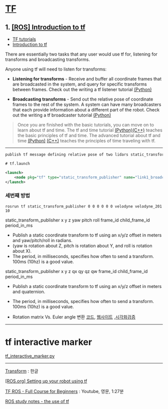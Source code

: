 
# [TF](http://wiki.ros.org/tf)


## 1. [[ROS] Introduction to tf](http://wiki.ros.org/tf/Tutorials/Introduction%20to%20tf)

- [TF tutorials](http://wiki.ros.org/tf/Tutorials)
- [Introduction to tf](http://wiki.ros.org/tf/Tutorials/Introduction%20to%20tf) 

There are essentially two tasks that any user would use tf for, listening for transforms and broadcasting transforms.

Anyone using tf will need to listen for transforms:

-   **Listening for transforms**  - Receive and buffer all coordinate frames that are broadcasted in the system, and query for specific transforms between frames. Check out the writing a tf listener tutorial  [(Python)](http://wiki.ros.org/tf/Tutorials/Writing%20a%20tf%20listener%20%28Python%29)     

-   **Broadcasting transforms**  - Send out the relative pose of coordinate frames to the rest of the system. A system can have many broadcasters that each provide information about a different part of the robot. Check out the writing a tf broadcaster tutorial  [(Python)](http://wiki.ros.org/tf/Tutorials/Writing%20a%20tf%20broadcaster%20%28Python%29) 
    
> Once you are finished with the basic tutorials, you can move on to learn about tf and time. The tf and time tutorial  [(Python)](http://wiki.ros.org/tf/Tutorials/tf%20and%20Time%20%28Python%29)[(C++)](http://wiki.ros.org/tf/Tutorials/tf%20and%20Time%20%28C%2B%2B%29)  teaches the basic principles of tf and time. The advanced tutorial about tf and time  [(Python)](http://wiki.ros.org/tf/Tutorials/Time%20travel%20with%20tf%20%28Python%29)  [(C++)](http://wiki.ros.org/tf/Tutorials/Time%20travel%20with%20tf%20%28C%2B%2B%29)  teaches the principles of time traveling with tf.


---



```xml
publish tf message defining relative pose of two lidars static_transform_publisher x y z yaw pitch roll frame_id child_frame_id period_in_ms static_transform_publisher 1 0 0 0 0 0 velodyne_1 velodyne_2 10

# tf.launch

<launch>
	<node pkg="tf" type="static_transform_publisher" name="link1_broadcaster" args="0.1 0 0 0.0 0.1 0.1 0.1 velodyne_1 velodyne_2 10" />
</launch>
```

### 세번쨰 방법 

`rosrun tf static_transform_publisher 0 0 0 0 0 0 velodyne velodyne_201 10`

static_transform_publisher x y z yaw pitch roll frame_id child_frame_id period_in_ms
- Publish a static coordinate transform to tf using an x/y/z offset in meters and yaw/pitch/roll in radians. 
- (yaw is rotation about Z, pitch is rotation about Y, and roll is rotation about X). 
- The period, in milliseconds, specifies how often to send a transform. 100ms (10hz) is a good value.

static_transform_publisher x y z qx qy qz qw frame_id child_frame_id  period_in_ms
- Publish a static coordinate transform to tf using an x/y/z offset in meters and quaternion. 
- The period, in milliseconds, specifies how often to send a transform. 100ms (10hz) is a good value.


- Rotation matrix Vs. Euler angle 변환 [코드](https://www.learnopencv.com/rotation-matrix-to-euler-angles/), [웹사이트](https://www.andre-gaschler.com/rotationconverter/) ,[시각화검증](http://danceswithcode.net/engineeringnotes/rotations_in_3d/demo3D/rotations_in_3d_tool.html)

---

# tf interactive marker

[tf_interactive_marker.py](https://gist.github.com/awesomebytes/2aa18ba3b821b2f580a2)


---

[Transform](http://harderthan.co.kr/2019/05/08/ros-tf/) : 한글 



[[ROS.org] Setting up your robot using tf](http://wiki.ros.org/navigation/Tutorials/RobotSetup/TF)


[TF ROS - Full Course for Beginners]() : Youtube, 영문, 1:27분

[ROS study notes - the use of tf](https://www.twblogs.net/a/5bde026a2b717720b51b323d)

